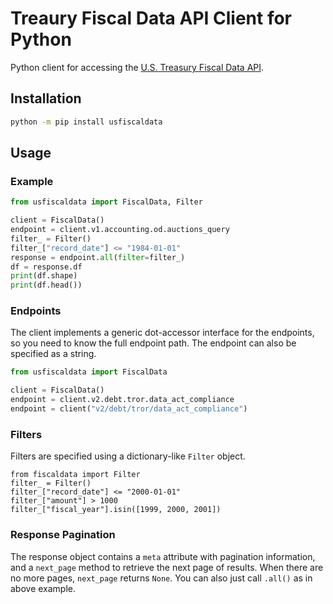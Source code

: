 # Treaury Fiscal Data API Client for Python

Python client for accessing the [U.S. Treasury Fiscal Data API](https://fiscaldata.treasury.gov/api-documentation/).

## Installation

```bash
python -m pip install usfiscaldata
```

## Usage

### Example

```python
from usfiscaldata import FiscalData, Filter

client = FiscalData()
endpoint = client.v1.accounting.od.auctions_query
filter_ = Filter()
filter_["record_date"] <= "1984-01-01"
response = endpoint.all(filter=filter_)
df = response.df
print(df.shape)
print(df.head())
```

### Endpoints

The client implements a generic dot-accessor interface for the endpoints, so you need to know the full endpoint path.
The endpoint can also be specified as a string.

```python
from usfiscaldata import FiscalData

client = FiscalData()
endpoint = client.v2.debt.tror.data_act_compliance
endpoint = client("v2/debt/tror/data_act_compliance")
```

### Filters

Filters are specified using a dictionary-like `Filter` object.

```pythonpython
from fiscaldata import Filter
filter_ = Filter()
filter_["record_date"] <= "2000-01-01"
filter_["amount"] > 1000
filter_["fiscal_year"].isin([1999, 2000, 2001])
```

### Response Pagination

The response object contains a `meta` attribute with pagination information, and a `next_page` method to retrieve the next page of results.
When there are no more pages, `next_page` returns `None`.
You can also just call `.all()` as in above example.
